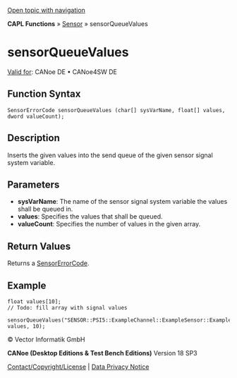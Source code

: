 [Open topic with navigation](../../../../../CANoeDEFamily.htm#Topics/CAPLFunctions/Sensor/Functions/CAPLfunctionSensorQueueValues.md)

**CAPL Functions** » [Sensor](../CAPLfunctionsSensorOverview.md) » sensorQueueValues

# sensorQueueValues

[Valid for](../../../Shared/FeatureAvailability.md): CANoe DE • CANoe4SW DE

## Function Syntax

```plaintext
SensorErrorCode sensorQueueValues (char[] sysVarName, float[] values, dword valueCount);
```

## Description

Inserts the given values into the send queue of the given sensor signal system variable.

## Parameters

- **sysVarName**: The name of the sensor signal system variable the values shall be queued in.
- **values**: Specifies the values that shall be queued.
- **valueCount**: Specifies the number of values in the given array.

## Return Values

Returns a [SensorErrorCode](../CAPLfunctionsSensorEnumeration.md).

## Example

```plaintext
float values[10];
// Todo: fill array with signal values

sensorQueueValues("SENSOR::PSI5::ExampleChannel::ExampleSensor::ExampleTimeslot::Signals::ExampleSignal_Stim", values, 10);
```

© Vector Informatik GmbH

**CANoe (Desktop Editions & Test Bench Editions)** Version 18 SP3

[Contact/Copyright/License](../../../Shared/ContactCopyrightLicense.md) | [Data Privacy Notice](https://www.vector.com/int/en/company/get-info/privacy-policy/)
